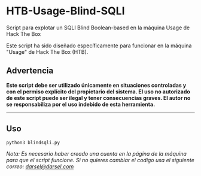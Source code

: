 # HTB-Usage-Blind-SQLI
Script para explotar un SQLI Blind Boolean-based en la máquina Usage de Hack The Box

Este script ha sido diseñado específicamente para funcionar en la máquina "Usage" de Hack The Box (HTB).

## Advertencia

**Este script debe ser utilizado únicamente en situaciones controladas y con el permiso explícito del propietario del sistema. El uso no autorizado de este script puede ser ilegal y tener consecuencias graves. El autor no se responsabiliza por el uso indebido de esta herramienta.**

_________

## Uso

``python3 blindsqli.py`` 

*Nota: Es necesario haber creado una cuenta en la página de la máquina para que el script funcione. Si no quieres cambiar el codigo usa el siguiente correo: darsel@darsel.com*
